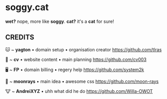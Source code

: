# soggy.cat
**wet?** nope, more like **soggy**.
**cat?** it's a **cat** for sure!

## CREDITS
🐱 ~ **yagton**
• domain setup
• organisation creator
https://github.com/tlras

🐶 ~ **cv**
• website content
• main planning
https://github.com/cv003

🖥️ ~ **FP**
• domain billing
• regery help
https://github.com/system2k

🌙 ~ **moonrays**
• main idea
• awesome css
https://github.com/moon-rays

🐮 ~ **AndreiXYZ**
• uhh what did he do
https://github.com/Willa-OWOT
